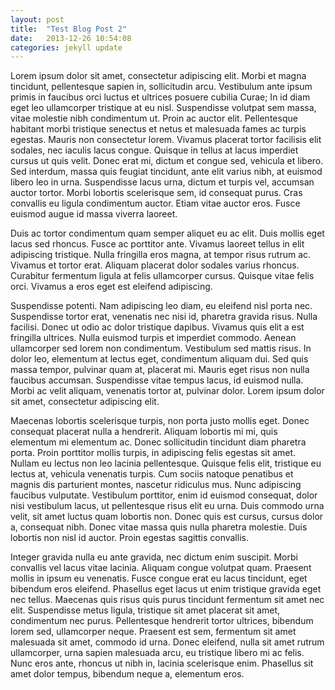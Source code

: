 ```yaml
---
layout: post
title:  "Test Blog Post 2"
date:   2013-12-26 10:54:08
categories: jekyll update
---
```


Lorem ipsum dolor sit amet, consectetur adipiscing elit. Morbi et magna tincidunt, pellentesque sapien in, sollicitudin arcu. Vestibulum ante ipsum primis in faucibus orci luctus et ultrices posuere cubilia Curae; In id diam eget leo ullamcorper tristique at eu nisl. Suspendisse volutpat sem massa, vitae molestie nibh condimentum ut. Proin ac auctor elit. Pellentesque habitant morbi tristique senectus et netus et malesuada fames ac turpis egestas. Mauris non consectetur lorem. Vivamus placerat tortor facilisis elit sodales, nec iaculis lacus congue. Quisque in tellus at lacus imperdiet cursus ut quis velit. Donec erat mi, dictum et congue sed, vehicula et libero. Sed interdum, massa quis feugiat tincidunt, ante elit varius nibh, at euismod libero leo in urna. Suspendisse lacus urna, dictum et turpis vel, accumsan auctor tortor. Morbi lobortis scelerisque sem, id consequat purus. Cras convallis eu ligula condimentum auctor. Etiam vitae auctor eros. Fusce euismod augue id massa viverra laoreet.

Duis ac tortor condimentum quam semper aliquet eu ac elit. Duis mollis eget lacus sed rhoncus. Fusce ac porttitor ante. Vivamus laoreet tellus in elit adipiscing tristique. Nulla fringilla eros magna, at tempor risus rutrum ac. Vivamus et tortor erat. Aliquam placerat dolor sodales varius rhoncus. Curabitur fermentum ligula at felis ullamcorper cursus. Quisque vitae felis orci. Vivamus a eros eget est eleifend adipiscing.

Suspendisse potenti. Nam adipiscing leo diam, eu eleifend nisl porta nec. Suspendisse tortor erat, venenatis nec nisi id, pharetra gravida risus. Nulla facilisi. Donec ut odio ac dolor tristique dapibus. Vivamus quis elit a est fringilla ultrices. Nulla euismod turpis et imperdiet commodo. Aenean ullamcorper sed lorem non condimentum. Vestibulum sed mattis risus. In dolor leo, elementum at lectus eget, condimentum aliquam dui. Sed quis massa tempor, pulvinar quam at, placerat mi. Mauris eget risus non nulla faucibus accumsan. Suspendisse vitae tempus lacus, id euismod nulla. Morbi ac velit aliquam, venenatis tortor at, pulvinar dolor. Lorem ipsum dolor sit amet, consectetur adipiscing elit.

Maecenas lobortis scelerisque turpis, non porta justo mollis eget. Donec consequat placerat nulla a hendrerit. Aliquam lobortis mi mi, quis elementum mi elementum ac. Donec sollicitudin tincidunt diam pharetra porta. Proin porttitor mollis turpis, in adipiscing felis egestas sit amet. Nullam eu lectus non leo lacinia pellentesque. Quisque felis elit, tristique eu lectus at, vehicula venenatis turpis. Cum sociis natoque penatibus et magnis dis parturient montes, nascetur ridiculus mus. Nunc adipiscing faucibus vulputate. Vestibulum porttitor, enim id euismod consequat, dolor nisi vestibulum lacus, ut pellentesque risus elit eu urna. Duis commodo urna velit, sit amet luctus quam lobortis non. Donec quis est cursus, cursus dolor a, consequat nibh. Donec vitae massa quis nulla pharetra molestie. Duis lobortis non nisl id auctor. Proin egestas sagittis convallis.

Integer gravida nulla eu ante gravida, nec dictum enim suscipit. Morbi convallis vel lacus vitae lacinia. Aliquam congue volutpat quam. Praesent mollis in ipsum eu venenatis. Fusce congue erat eu lacus tincidunt, eget bibendum eros eleifend. Phasellus eget lacus ut enim tristique gravida eget nec tellus. Maecenas quis risus quis purus tincidunt fermentum sit amet nec elit. Suspendisse metus ligula, tristique sit amet placerat sit amet, condimentum nec purus. Pellentesque hendrerit tortor ultrices, bibendum lorem sed, ullamcorper neque. Praesent est sem, fermentum sit amet malesuada sit amet, commodo id urna. Donec eleifend, nulla sit amet rutrum ullamcorper, urna sapien malesuada arcu, eu tristique libero mi ac felis. Nunc eros ante, rhoncus ut nibh in, lacinia scelerisque enim. Phasellus sit amet dolor tempus, bibendum neque a, elementum eros.
